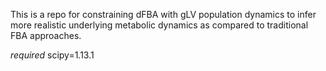 This is a repo for constraining dFBA with gLV population dynamics to infer more realistic underlying metabolic dynamics as compared to traditional FBA approaches.

*required*
scipy=1.13.1
